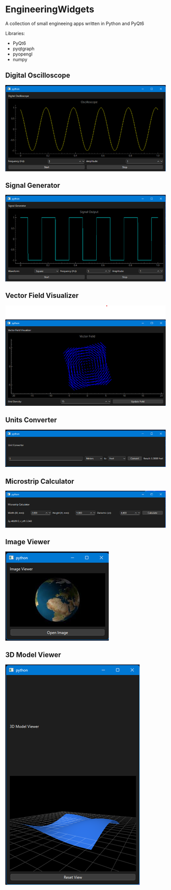 # EngineeringWidgets
A collection of small engineeing apps written in Python and PyQt6

Libraries:
- PyQt6
- pyqtgraph
- pyopengl
- numpy

## Digital Oscilloscope

![Screenshot](Images/Digital_Oscilloscopy.png)

## Signal Generator

![Screenshot](Images/Signal_Generator.png)

## Vector Field Visualizer

![Screenshot](Images/Vector_Field_Visualizer.png)

## Units Converter

![Screenshot](Images/Units_Converter.png)

## Microstrip Calculator

![Screenshot](Images/Microstrip_Calculator.png)

## Image Viewer

![Screenshot](Images/Image_Viewer.png)

## 3D Model Viewer

![Screenshot](Images/3D_Model_Viewer.png)
